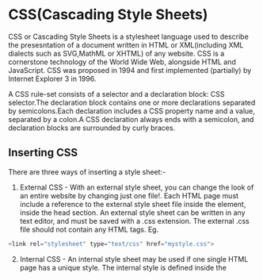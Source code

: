 # CSS(Cascading Style Sheets)

CSS or Cascading Style Sheets is a stylesheet language used to describe the presesntation of a document written in HTML or XML(including XML dialects such as SVG,MathML or XHTML) of any website. CSS is a cornerstone technology of the World Wide Web, alongside HTML and JavaScript.
CSS was proposed in 1994 and first implemented (partially) by Internet Explorer 3 in 1996.

A CSS rule-set consists of a selector and a declaration block: CSS selector.The declaration block contains one or more declarations separated by semicolons.Each declaration includes a CSS property name and a value, separated by a colon.A CSS declaration always ends with a semicolon, and declaration blocks are surrounded by curly braces.

## Inserting CSS

There are three ways of inserting a style sheet:-

1. External CSS - With an external style sheet, you can change the look of an entire website by changing just one file!. Each HTML page must include a reference to the external style sheet file inside the *<link>* element, inside the head section. An external style sheet can be written in any text editor, and must be saved with a .css extension. The external .css file should not contain any HTML tags. Eg.

```java
<link rel="stylesheet" type="text/css" href="mystyle.css">
```

2. Internal CSS - An internal style sheet may be used if one single HTML page has a unique style. The internal style is defined inside the <style> element, inside the head section. Eg.

```css
<style>
  body {
    background-color: linen;
  }
</style>
```

3. Inline CSS - An inline style may be used to apply a unique style for a single element. To use inline styles, add the style attribute to the relevant element. The style attribute can contain any CSS property. Eg.

```html
<h1 style="color:blue;text-align:center;">This is a heading</h1>
```

If some properties have been defined for the same selector (element) in different style sheets, the value from the last read stylesheet will be used. 

`Cascading Order`:-When there is more than one style specified for an HTML element, all the styles in a page will "cascade" into a new "virtual" style sheet by the following rules, where number one has the highest priority:

1. Inline style (inside an HTML element)
2. External and internal style sheets (in the head section)
3. Browser default.

So, an inline style has the highest priority, and will override external and internal styles and browser defaults.

## Selectors

Selectors are used to "find" (or select) the HTML elements you want to style. To group selectors, separate each selector with a comma. The universal selector (*) selects all HTML elements on the page. We can divide them into five categories:

1. Simple selectors (select elements based on name, id, class)
2. Combinator selectors (select elements based on a specific relationship between them)
3. Pseudo-class selectors (select elements based on a certain state)
4. Pseudo-elements selectors (select and style a part of an element)
5. Attribute selectors (select elements based on an attribute or attribute value).

**Simple Selectors**:-

`Element Selector`:- It selects HTML elements based on the element name.

```css
p{
   color:red;
}
```

`id Selector`:- It uses the id attribute of an HTML element to select a specific element. The id of an element is unique within a page, so the id selector is used to select one unique element! To select an element with a specific id, write a hash (#) character, followed by the id of the element. An id name cannot start with a number. Example:

```css
#param{
   color:red;
}
```

`class Selector`:- It selects HTML elements with a specific class attribute. To select elements with a specific class, write a period (.) character, followed by the class name. A class name cannot start with a number. Example:

```css
.cent{
   color:red;
}
```

You can also specify that only specific HTML elements should be affected by a class. Example:

```css
p.center {
  text-align: center;
  color: red;
}
```

`Universal Selector(*)`:- It selects all HTML elements on the page.

```css
*{
   color:blue;
}
```

`Grouping Selector`:- It selects all the HTML elements with the same style definitions. It will be better to group the selectors, to minimize the code. To group selectors, separate each selector with a comma. Example:

```css
h1, h2, p {
  text-align: center;
  color: red;
}
```
